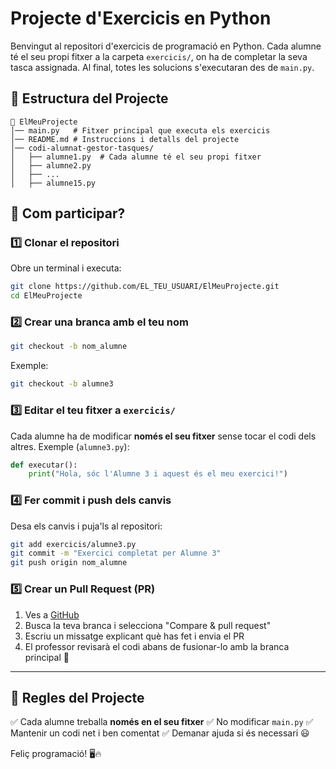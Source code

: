 # Projecte d'Exercicis en Python

Benvingut al repositori d'exercicis de programació en Python. Cada alumne té el seu propi fitxer a la carpeta `exercicis/`, on ha de completar la seva tasca assignada. Al final, totes les solucions s'executaran des de `main.py`.

## 📂 Estructura del Projecte
```
📂 ElMeuProjecte
│── main.py   # Fitxer principal que executa els exercicis
│── README.md # Instruccions i detalls del projecte
│── codi-alumnat-gestor-tasques/
│   ├── alumne1.py  # Cada alumne té el seu propi fitxer
│   ├── alumne2.py  
│   ├── ...
│   ├── alumne15.py  
```

## 🚀 Com participar?
### 1️⃣ Clonar el repositori
Obre un terminal i executa:
```bash
git clone https://github.com/EL_TEU_USUARI/ElMeuProjecte.git
cd ElMeuProjecte
```

### 2️⃣ Crear una branca amb el teu nom
```bash
git checkout -b nom_alumne
```
Exemple:
```bash
git checkout -b alumne3
```

### 3️⃣ Editar el teu fitxer a `exercicis/`
Cada alumne ha de modificar **només el seu fitxer** sense tocar el codi dels altres.
Exemple (`alumne3.py`):
```python
def executar():
    print("Hola, sóc l'Alumne 3 i aquest és el meu exercici!")
```

### 4️⃣ Fer commit i push dels canvis
Desa els canvis i puja'ls al repositori:
```bash
git add exercicis/alumne3.py
git commit -m "Exercici completat per Alumne 3"
git push origin nom_alumne
```

### 5️⃣ Crear un Pull Request (PR)
1. Ves a [GitHub](https://github.com/EL_TEU_USUARI/ElMeuProjecte)
2. Busca la teva branca i selecciona "Compare & pull request"
3. Escriu un missatge explicant què has fet i envia el PR
4. El professor revisarà el codi abans de fusionar-lo amb la branca principal 🚀

---

## 📜 Regles del Projecte
✅ Cada alumne treballa **només en el seu fitxer**
✅ No modificar `main.py`
✅ Mantenir un codi net i ben comentat
✅ Demanar ajuda si és necessari 😃

Feliç programació! 🖥️🔥

